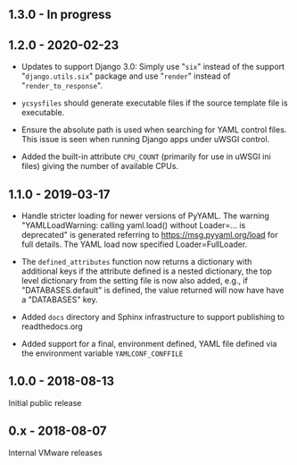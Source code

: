 <!--
-*- coding: utf-8 -*-
    Copyright © 2019, VMware, Inc.  All rights reserved.
    SPDX-License-Identifier: BSD-2-Clause
-->

## 1.3.0 - In progress

## 1.2.0 - 2020-02-23

* Updates to support Django 3.0: Simply use "`six`" instead of the
  support "`django.utils.six`" package and use "`render`" instead of
  "`render_to_response`".

*  `ycsysfiles` should generate executable files if the source template
   file is executable.

* Ensure the absolute path is used when searching for YAML control
  files.  This issue is seen when running Django apps under uWSGI
  control.

* Added the built-in attribute `CPU_COUNT` (primarily for use in uWSGI
  ini files) giving the number of available CPUs.

## 1.1.0 - 2019-03-17

* Handle stricter loading for newer versions of PyYAML.  The warning
  "YAMLLoadWarning: calling yaml.load() without Loader=... is deprecated" is
  generated referring to https://msg.pyyaml.org/load for full details.  The
  YAML load now specified Loader=FullLoader.

* The `defined_attributes` function now returns a dictionary with additional
  keys if the attribute defined is a nested dictionary, the top level
  dictionary from the setting file is now also added, e.g., if
  "DATABASES.default" is defined, the value returned will now have have a
  "DATABASES" key.

* Added `docs` directory and Sphinx infrastructure to support publishing
  to readthedocs.org

* Added support for a final, environment defined, YAML file defined
  via the environment variable `YAMLCONF_CONFFILE`

## 1.0.0 - 2018-08-13

Initial public release

## 0.x - 2018-08-07

Internal VMware releases
